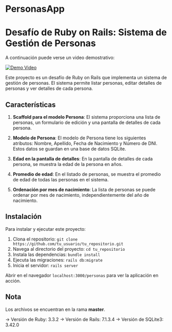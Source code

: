 # PersonasApp
# Desafío de Ruby on Rails: Sistema de Gestión de Personas

A continuación puede verse un video demostrativo:

[![Demo Video](https://img.youtube.com/vi/mjL2k2vFUT8/0.jpg)](https://www.youtube.com/watch?v=mjL2k2vFUT8)

Este proyecto es un desafío de Ruby on Rails que implementa un sistema de gestión de personas. El sistema permite listar personas, editar detalles de personas y ver detalles de cada persona.

## Características

1. **Scaffold para el modelo Persona**: El sistema proporciona una lista de personas, un formulario de edición y una pantalla de detalles de cada persona.

2. **Modelo de Persona**: El modelo de Persona tiene los siguientes atributos: Nombre, Apellido, Fecha de Nacimiento y Número de DNI. Estos datos se guardan en una base de datos SQLite.

3. **Edad en la pantalla de detalles**: En la pantalla de detalles de cada persona, se muestra la edad de la persona en años.

4. **Promedio de edad**: En el listado de personas, se muestra el promedio de edad de todas las personas en el sistema.

5. **Ordenación por mes de nacimiento**: La lista de personas se puede ordenar por mes de nacimiento, independientemente del año de nacimiento.

## Instalación

Para instalar y ejecutar este proyecto:

1. Clona el repositorio: `git clone https://github.com/tu_usuario/tu_repositorio.git`
2. Navega al directorio del proyecto: `cd tu_repositorio`
3. Instala las dependencias: `bundle install`
4. Ejecuta las migraciones: `rails db:migrate`
5. Inicia el servidor: `rails server`

Abrir en el navegador `localhost:3000/personas` para ver la aplicación en acción.


## Nota
Los archivos se encuentran en la rama **master**.

-> Versión de Ruby: 3.3.2
-> Versión de Rails: 7.1.3.4
-> Versión de SQLite3: 3.42.0
